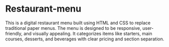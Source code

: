 # Restaurant-menu
This is a digital restaurant menu built using HTML and CSS to replace traditional paper menus. The menu is designed to be responsive, user-friendly, and visually appealing. It categorizes items like starters, main courses, desserts, and beverages with clear pricing and section separation.
